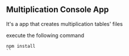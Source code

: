 ## Multiplication Console App

It's a app that creates multiplication tables' files

execute the following command

```
npm install
``